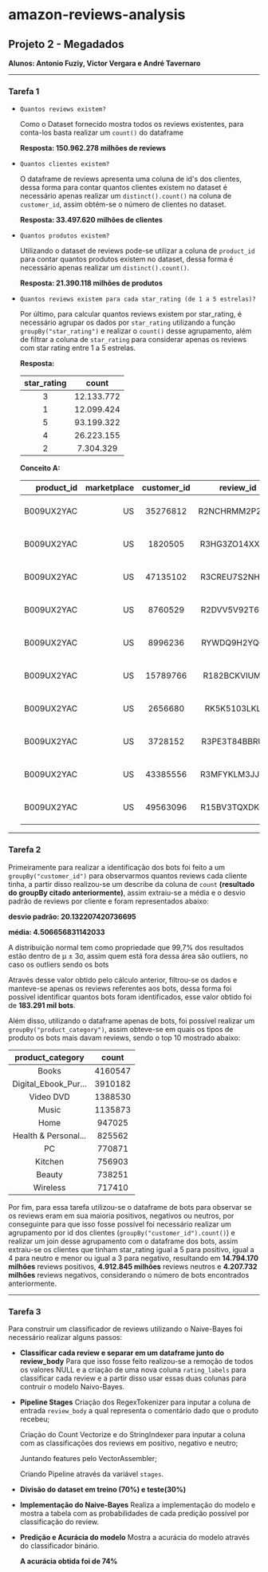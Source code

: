 # amazon-reviews-analysis

## Projeto 2 - Megadados

**Alunos: Antonio Fuziy, Victor Vergara e André Tavernaro** 

___

### Tarefa 1

- `Quantos reviews existem?`

  Como o Dataset fornecido mostra todos os reviews existentes, para conta-los basta realizar um `count()` do dataframe 
  
  **Resposta: 150.962.278 milhões de reviews**

- `Quantos clientes existem?`

  O dataframe de reviews apresenta uma coluna de id's dos clientes, dessa forma para contar quantos clientes existem no dataset é necessário apenas realizar um `distinct().count()` na coluna de `customer_id`, assim obtém-se o número de clientes no dataset. 

  **Resposta: 33.497.620 milhões de clientes**

- `Quantos produtos existem?`

  Utilizando o dataset de reviews pode-se utilizar a coluna de `product_id` para contar quantos produtos existem no dataset, dessa forma é necessário apenas realizar um `distinct().count()`.

  **Resposta: 21.390.118 milhões de produtos**

- `Quantos reviews existem para cada star_rating (de 1 a 5 estrelas)?`

  Por último, para calcular quantos reviews existem por star_rating, é necessário agrupar os dados por `star_rating` utilizando a função `groupBy("star_rating")` e realizar o `count()` desse agrupamento, além de filtrar a coluna de `star_rating` para considerar apenas os reviews com star rating entre 1 a 5 estrelas.

  **Resposta:**
  
  |star_rating|   count  |
  |:---------:|:--------:|
  |     3     |12.133.772|
  |     1     |12.099.424|
  |     5     |93.199.322|
  |     4     |26.223.155|
  |     2     | 7.304.329|

  **Conceito A:**

  |product_id|marketplace|customer_id|     review_id|product_parent| product_title|product_category|star_rating|helpful_votes|total_votes|vine|verified_purchase|     review_headline|         review_body|        review_date|count|
  |---------:|----------:|:---------:|:------------:|:------------:|:------------:|:--------------:|:---------:|:-----------:|:---------:|:---|:---------------:|:------------------:|:------------------:|:-----------------:|:----|
  |B009UX2YAC|         US|   35276812|R2NCHRMM2P2G08|     879319057|Subway Surfers|     Mobile_Apps|          5|            0|          0|   N|                N|                cool|Because then I co...|2014-04-16 00:00:00|10311|
  |B009UX2YAC|         US|    1820505|R3HG3ZO14XXO8B|     879319057|Subway Surfers|     Mobile_Apps|          5|            0|          0|   N|                Y|         awesomeness|This game is awes...|2014-04-16 00:00:00|10311|
  |B009UX2YAC|         US|   47135102|R3CREU7S2NHXS1|     879319057|Subway Surfers|     Mobile_Apps|          4|            0|          0|   N|                Y|       surfer subway|I enjoyed it ,  i...|2014-04-16 00:00:00|10311|
  |B009UX2YAC|         US|    8760529|R2DVV5V92T6CZ9|     879319057|Subway Surfers|     Mobile_Apps|          5|            0|          0|   N|                Y|          I LOVED IT|It was the best g...|2014-04-16 00:00:00|10311|
  |B009UX2YAC|         US|    8996236| RYWDQ9H2YQCET|     879319057|Subway Surfers|     Mobile_Apps|          5|            0|          0|   N|                Y|            fun game|Great family fun ...|2014-04-16 00:00:00|10311|
  |B009UX2YAC|         US|   15789766|R182BCKVIUMIJ6|     879319057|Subway Surfers|     Mobile_Apps|          5|            0|          0|   N|                Y|             awesome|This game is so a...|2014-04-16 00:00:00|10311|
  |B009UX2YAC|         US|    2656680| RK5K5103LKLEX|     879319057|Subway Surfers|     Mobile_Apps|          3|            0|          0|   N|                Y|temple run is better|Thus game is ok b...|2014-04-16 00:00:00|10311|
  |B009UX2YAC|         US|    3728152|R3PE3T84BBRUY4|     879319057|Subway Surfers|     Mobile_Apps|          5|            0|          0|   N|                Y|          great game|I love the update...|2014-04-16 00:00:00|10311|
  |B009UX2YAC|         US|   43385556|R3MFYKLM3JJDTC|     879319057|Subway Surfers|     Mobile_Apps|          5|            0|          0|   N|                Y|        love it!!!!!|My two young chil...|2014-04-16 00:00:00|10311|
  |B009UX2YAC|         US|   49563096|R15BV3TQXDKG6R|     879319057|Subway Surfers|     Mobile_Apps|          5|            0|          0|   N|                Y|          Great game|I love this app a...|2014-04-16 00:00:00|10311|

___

### Tarefa 2

Primeiramente para realizar a identificação dos bots foi feito a um `groupBy("customer_id")` para observarmos quantos reviews cada cliente tinha, a partir disso realizou-se um describe da coluna de `count` **(resultado do groupBy citado anteriormente)**, assim extraiu-se a média e o desvio padrão de reviews por cliente e foram representados abaixo:

**desvio padrão: 20.132207420736695**

**média: 4.506656831142033**

A distribuição normal tem como propriedade que 99,7% dos resultados estão dentro de  μ ± 3σ, assim quem está fora dessa área são outliers, no caso os outliers sendo os bots


Através desse valor obtido pelo cálculo anterior, filtrou-se os dados e manteve-se apenas os reviews referentes aos bots, dessa forma foi possível identificar quantos bots foram identificados, esse valor obtido foi de **183.291 mil bots**.

Além disso, utilizando o dataframe apenas de bots, foi possível realizar um `groupBy("product_category")`, assim obteve-se em quais os tipos de produto os bots mais davam reviews, sendo o top 10 mostrado abaixo:

|    product_category|  count|
|:------------------:|:-----:|
|               Books|4160547|
|Digital_Ebook_Pur...|3910182|
|           Video DVD|1388530|
|               Music|1135873|
|                Home| 947025|
|Health & Personal...| 825562|
|                  PC| 770871|
|             Kitchen| 756903|
|              Beauty| 738251|
|            Wireless| 717410|


Por fim, para essa tarefa utilizou-se o dataframe de bots para observar se os reviews eram em sua maioria positivos, negativos ou neutros, por conseguinte para que isso fosse possível foi necessário realizar um agrupamento por id dos clientes (`groupBy("customer_id").count()`) e realizar um join desse agrupamento com o dataframe dos bots, assim extraiu-se os clientes que tinham star_rating igual a 5 para positivo, igual a 4 para neutro e menor ou igual a 3 para negativo, resultando em **14.794.170 milhões** reviews positivos, **4.912.845 milhões** reviews neutros e **4.207.732 milhões** reviews negativos, considerando o número de bots encontrados anteriormente.

___

### Tarefa 3

Para construir um classificador de reviews utilizando o Naive-Bayes foi necessário realizar alguns passos:

- **Classificar cada review e separar em um dataframe junto do review_body**
    Para que isso fosse feito realizou-se a remoção de todos os valores NULL e a criação de uma nova coluna `rating_labels` para classificar cada review e a partir disso usar essas duas colunas para contruir o modelo Naivo-Bayes. 

- **Pipeline Stages**
    Criação dos RegexTokenizer para inputar a coluna de entrada `review_body` a qual representa o comentário dado que o produto recebeu;

    Criação do Count Vectorize e do StringIndexer para inputar a coluna com as classificações dos reviews em positivo, negativo e neutro;

    Juntando features pelo VectorAssembler;

    Criando Pipeline através da variável `stages`.

- **Divisão do dataset em treino (70%) e teste(30%)**

- **Implementação do Naive-Bayes**
    Realiza a implementação do modelo e mostra a tabela com as probabilidades de cada predição possível por classificação do review. 

- **Predição e Acurácia do modelo**
    Mostra a acurácia do modelo através do classificador binário.

    **A acurácia obtida foi de 74%**


